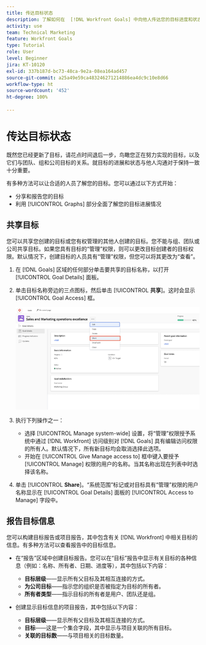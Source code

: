 ```yaml
---
title: 传达目标状态
description: 了解如何在  [!DNL Workfront Goals] 中向他人传达您的目标进度和状态。
activity: use
team: Technical Marketing
feature: Workfront Goals
type: Tutorial
role: User
level: Beginner
jira: KT-10120
exl-id: 337b187d-bc73-48ca-9e2a-08ea164ad457
source-git-commit: a25a49e59ca483246271214886ea4dc9c10e8d66
workflow-type: ht
source-wordcount: '452'
ht-degree: 100%

---
```


# 传达目标状态

既然您已经更新了目标，请花点时间退后一步，鸟瞰您正在努力实现的目标，以及它们与团队、组和公司目标的关系。就目标的进展和状态与他人沟通对于保持一致十分重要。

有多种方法可以让合适的人员了解您的目标。您可以通过以下方式开始：

* 分享和报告您的目标
* 利用 [!UICONTROL Graphs] 部分全面了解您的目标进展情况

## 共享目标

您可以共享您创建的目标或您有权管理的其他人创建的目标。您不能与组、团队或公司共享目标。如果您具有目标的“管理”权限，则可以更改目标创建者的目标权限。默认情况下，创建目标的人员具有“管理”权限，但您可以将其更改为“查看”。

1. 在 [!DNL Goals] 区域的任何部分单击要共享的目标名称，以打开 [!UICONTROL Goal Details] 面板。

1. 单击目标名称旁边的三点图标，然后单击 [!UICONTROL **共享**]。这时会显示 [!UICONTROL Goal Access] 框。

   ![共享目标的屏幕快照](assets/17-workfront-goals-share-a-goal.png)

1. 执行下列操作之一：

   * 选择 [!UICONTROL Manage system-wide] 设置，将“管理”权限授予系统中通过 [!DNL Workfront] 访问级别对 [!DNL Goals] 具有编辑访问权限的所有人。默认情况下，所有新目标均会取消选择此选项。
   * 开始在 [!UICONTROL Give Manage access to] 框中键入要授予 [!UICONTROL Manage] 权限的用户的名称。当其名称出现在列表中时选择该名称。

1. 单击 [!UICONTROL **Share**]。“系统范围”标记或对目标具有“管理”权限的用户名称显示在 [!UICONTROL Goal Details] 面板的 [!UICONTROL Access to Manage] 字段中。

## 报告目标信息

您可以构建目标报告或项目报告，其中包含有关 [!DNL Workfront] 中相关目标的信息。有多种方法可以查看报告中的目标信息。

* 在“报告”区域中创建目标报告。您可以在“目标”报告中显示有关目标的各种信息（例如：名称、所有者、日期、进度等），其中包括以下内容：

   * **目标层级**——显示所有父目标及其相互连接的方式。
   * **为公司目标**——指示您的组织是否被指定为目标的所有者。
   * **所有者类型**——指示目标的所有者是用户、团队还是组。

* 创建显示目标信息的项目报告，其中包括以下内容：
   * **目标层级**——显示所有父目标及其相互连接的方式。
   * **目标**——这是一个集合字段，其中显示与项目关联的所有目标。
   * **关联的目标数**——与项目相关的目标数量。
